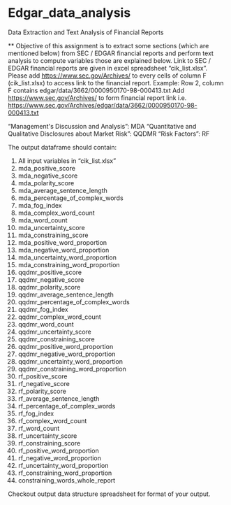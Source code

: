 # Edgar_data_analysis
Data Extraction and Text Analysis of Financial Reports

** Objective of this assignment is to extract some sections (which are mentioned below) from SEC / EDGAR financial reports and perform text analysis to compute variables those are explained below. Link to SEC / EDGAR financial reports are given in excel spreadsheet “cik_list.xlsx”. Please add https://www.sec.gov/Archives/ to every cells of column F (cik_list.xlsx) to access link to the financial report.
Example: Row 2, column F contains edgar/data/3662/0000950170-98-000413.txt
Add https://www.sec.gov/Archives/ to form financial report link
i.e. https://www.sec.gov/Archives/edgar/data/3662/0000950170-98-000413.txt

“Management's Discussion and Analysis”: MDA
“Quantitative and Qualitative Disclosures about Market Risk”: QQDMR
“Risk Factors”: RF

The output dataframe should contain: 

1. All input variables in “cik_list.xlsx”
2. mda_positive_score
3. mda_negative_score
4. mda_polarity_score
5. mda_average_sentence_length
6. mda_percentage_of_complex_words
7. mda_fog_index
8. mda_complex_word_count
9. mda_word_count
10. mda_uncertainty_score
11. mda_constraining_score
12. mda_positive_word_proportion
13. mda_negative_word_proportion
14. mda_uncertainty_word_proportion
15. mda_constraining_word_proportion
16. qqdmr_positive_score
17. qqdmr_negative_score
18. qqdmr_polarity_score
19. qqdmr_average_sentence_length
20. qqdmr_percentage_of_complex_words
21. qqdmr_fog_index
22. qqdmr_complex_word_count
23. qqdmr_word_count
24. qqdmr_uncertainty_score
25. qqdmr_constraining_score
26. qqdmr_positive_word_proportion
27. qqdmr_negative_word_proportion
28. qqdmr_uncertainty_word_proportion
29. qqdmr_constraining_word_proportion
30. rf_positive_score
31. rf_negative_score
32. rf_polarity_score
33. rf_average_sentence_length
34. rf_percentage_of_complex_words
35. rf_fog_index
36. rf_complex_word_count
37. rf_word_count
38. rf_uncertainty_score
39. rf_constraining_score
40. rf_positive_word_proportion
41. rf_negative_word_proportion
42. rf_uncertainty_word_proportion
43. rf_constraining_word_proportion
44. constraining_words_whole_report

Checkout output data structure spreadsheet for format of your output.
